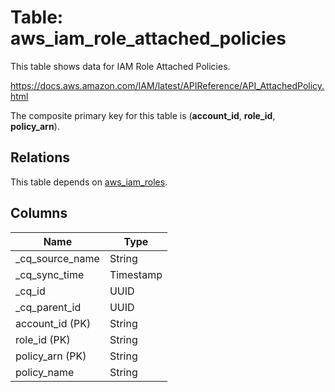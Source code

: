 # Table: aws_iam_role_attached_policies

This table shows data for IAM Role Attached Policies.

https://docs.aws.amazon.com/IAM/latest/APIReference/API_AttachedPolicy.html

The composite primary key for this table is (**account_id**, **role_id**, **policy_arn**).

## Relations

This table depends on [aws_iam_roles](aws_iam_roles).

## Columns

| Name          | Type          |
| ------------- | ------------- |
|_cq_source_name|String|
|_cq_sync_time|Timestamp|
|_cq_id|UUID|
|_cq_parent_id|UUID|
|account_id (PK)|String|
|role_id (PK)|String|
|policy_arn (PK)|String|
|policy_name|String|